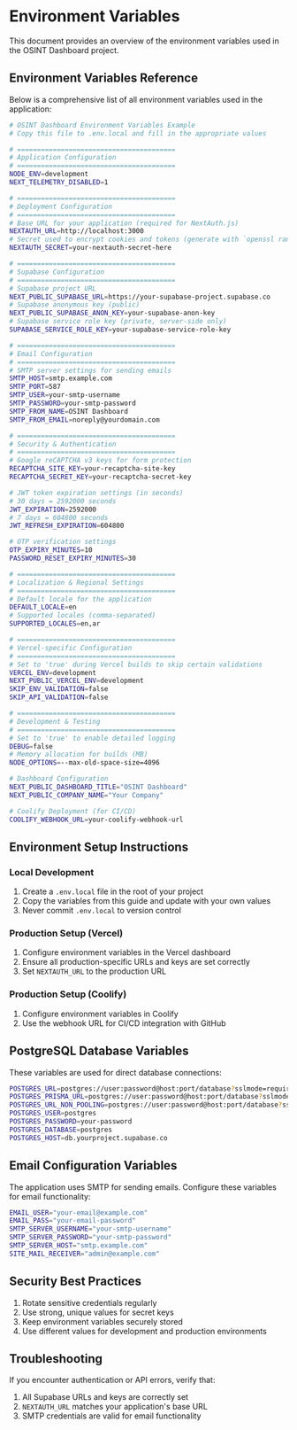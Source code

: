 # Environment Variables

This document provides an overview of the environment variables used in the OSINT Dashboard project.

## Environment Variables Reference

Below is a comprehensive list of all environment variables used in the application:

```bash
# OSINT Dashboard Environment Variables Example
# Copy this file to .env.local and fill in the appropriate values

# ========================================
# Application Configuration
# ========================================
NODE_ENV=development
NEXT_TELEMETRY_DISABLED=1

# ========================================
# Deployment Configuration
# ========================================
# Base URL for your application (required for NextAuth.js)
NEXTAUTH_URL=http://localhost:3000
# Secret used to encrypt cookies and tokens (generate with `openssl rand -base64 32`)
NEXTAUTH_SECRET=your-nextauth-secret-here

# ========================================
# Supabase Configuration
# ========================================
# Supabase project URL
NEXT_PUBLIC_SUPABASE_URL=https://your-supabase-project.supabase.co
# Supabase anonymous key (public)
NEXT_PUBLIC_SUPABASE_ANON_KEY=your-supabase-anon-key
# Supabase service role key (private, server-side only)
SUPABASE_SERVICE_ROLE_KEY=your-supabase-service-role-key

# ========================================
# Email Configuration
# ========================================
# SMTP server settings for sending emails
SMTP_HOST=smtp.example.com
SMTP_PORT=587
SMTP_USER=your-smtp-username
SMTP_PASSWORD=your-smtp-password
SMTP_FROM_NAME=OSINT Dashboard
SMTP_FROM_EMAIL=noreply@yourdomain.com

# ========================================
# Security & Authentication
# ========================================
# Google reCAPTCHA v3 keys for form protection
RECAPTCHA_SITE_KEY=your-recaptcha-site-key
RECAPTCHA_SECRET_KEY=your-recaptcha-secret-key

# JWT token expiration settings (in seconds)
# 30 days = 2592000 seconds
JWT_EXPIRATION=2592000
# 7 days = 604800 seconds  
JWT_REFRESH_EXPIRATION=604800

# OTP verification settings
OTP_EXPIRY_MINUTES=10
PASSWORD_RESET_EXPIRY_MINUTES=30

# ========================================
# Localization & Regional Settings
# ========================================
# Default locale for the application
DEFAULT_LOCALE=en
# Supported locales (comma-separated)
SUPPORTED_LOCALES=en,ar

# ========================================
# Vercel-specific Configuration
# ========================================
# Set to 'true' during Vercel builds to skip certain validations
VERCEL_ENV=development
NEXT_PUBLIC_VERCEL_ENV=development
SKIP_ENV_VALIDATION=false
SKIP_API_VALIDATION=false

# ========================================
# Development & Testing
# ========================================
# Set to 'true' to enable detailed logging
DEBUG=false
# Memory allocation for builds (MB)
NODE_OPTIONS=--max-old-space-size=4096

# Dashboard Configuration
NEXT_PUBLIC_DASHBOARD_TITLE="OSINT Dashboard"
NEXT_PUBLIC_COMPANY_NAME="Your Company"

# Coolify Deployment (for CI/CD)
COOLIFY_WEBHOOK_URL=your-coolify-webhook-url
```

## Environment Setup Instructions

### Local Development

1. Create a `.env.local` file in the root of your project
2. Copy the variables from this guide and update with your own values
3. Never commit `.env.local` to version control

### Production Setup (Vercel)

1. Configure environment variables in the Vercel dashboard
2. Ensure all production-specific URLs and keys are set correctly
3. Set `NEXTAUTH_URL` to the production URL

### Production Setup (Coolify)

1. Configure environment variables in Coolify
2. Use the webhook URL for CI/CD integration with GitHub

## PostgreSQL Database Variables

These variables are used for direct database connections:

```bash
POSTGRES_URL=postgres://user:password@host:port/database?sslmode=require&supa=base-pooler.x
POSTGRES_PRISMA_URL=postgres://user:password@host:port/database?sslmode=require&supa=base-pooler.x
POSTGRES_URL_NON_POOLING=postgres://user:password@host:port/database?sslmode=require
POSTGRES_USER=postgres
POSTGRES_PASSWORD=your-password
POSTGRES_DATABASE=postgres
POSTGRES_HOST=db.yourproject.supabase.co
```

## Email Configuration Variables

The application uses SMTP for sending emails. Configure these variables for email functionality:

```bash
EMAIL_USER="your-email@example.com"
EMAIL_PASS="your-email-password"
SMTP_SERVER_USERNAME="your-smtp-username"
SMTP_SERVER_PASSWORD="your-smtp-password"
SMTP_SERVER_HOST="smtp.example.com"
SITE_MAIL_RECEIVER="admin@example.com"
```

## Security Best Practices

1. Rotate sensitive credentials regularly
2. Use strong, unique values for secret keys
3. Keep environment variables securely stored
4. Use different values for development and production environments

## Troubleshooting

If you encounter authentication or API errors, verify that:

1. All Supabase URLs and keys are correctly set
2. `NEXTAUTH_URL` matches your application's base URL
3. SMTP credentials are valid for email functionality 